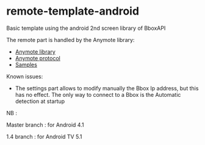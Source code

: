 remote-template-android
=======================

Basic template using the android 2nd screen library of BboxAPI

The remote part is handled by the Anymote library:
* [Anymote library](https://code.google.com/p/googletv-android-samples/source/browse/#git%2FAnymoteLibrary)
* [Anymote protocol](https://developers.google.com/tv/remote/docs/anymote)
* [Samples](https://developers.google.com/tv/remote/docs/samples)

Known issues:
* The settings part allows to modify manually the Bbox Ip address, but this has no effect. The only way to connect to a Bbox is the Automatic detection at startup

NB : 

Master branch : for Android 4.1

1.4 branch : for Android TV 5.1
